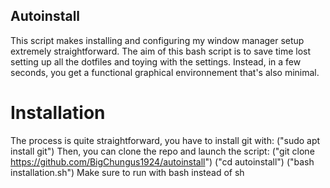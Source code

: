 ## Autoinstall
This script makes installing and configuring my window manager setup extremely straightforward. 
The aim of this bash script is to save time lost setting up all the dotfiles and toying with the settings. Instead, in a few seconds, you get a functional graphical environnement that's also minimal.

# Installation
The process is quite straightforward, you have to install git with:
("sudo apt install git")
Then, you can clone the repo and launch the script:
("git clone https://github.com/BigChungus1924/autoinstall")
("cd autoinstall")
("bash installation.sh")
Make sure to run with bash instead of sh
